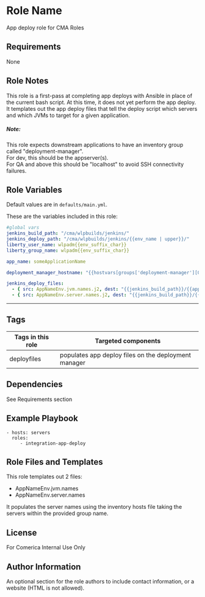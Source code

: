 Role Name
=========

App deploy role for CMA Roles

Requirements
------------

None

Role Notes
--------------
This role is a first-pass at completing app deploys with Ansible in place of the current bash script. At this time, it does not yet perform the app deploy. It templates out the app deploy files that tell the deploy script which servers and which JVMs to target for a given application.
##### Note:
This role expects downstream applications to have an inventory group called "deployment-manager".  
For dev, this should be the appserver(s).  
For QA and above this should be "localhost" to avoid SSH connectivity failures.

Role Variables
--------------

Default values are in `defaults/main.yml`.

These are the variables included in this role:

```yaml
#global vars
jenkins_build_path: "/cma/wlpbuilds/jenkins/"
jenkins_deploy_path: "/cma/wlpbuilds/jenkins/{{env_name | upper}}/"
liberty_user_name: wlpadm{{env_suffix_char}}
liberty_group_name: wlpadm{{env_suffix_char}}

app_name: someApplicationName

deployment_manager_hostname: "{{hostvars[groups['deployment-manager'][0]]['inventory_hostname']}}"

jenkins_deploy_files:
  - { src: AppNameEnv.jvm.names.j2, dest: "{{jenkins_build_path}}/{{app_name}}/{{app_name}}{{env_name|upper}}.jvm.names" }
  - { src: AppNameEnv.server.names.j2, dest: "{{jenkins_build_path}}/{{app_name}}/{{app_name}}{{env_name|upper}}.server.names" }

```
------------

Tags
------------
Tags in this role | Targeted components
------------ | -------------
deployfiles | populates app deploy files on the deployment manager  

Dependencies
------------

See Requirements section

Example Playbook
----------------

    - hosts: servers
      roles:
         - integration-app-deploy

Role Files and Templates
--------------
This role templates out 2 files:
  - AppNameEnv.jvm.names
  - AppNameEnv.server.names

It populates the server names using the inventory hosts file taking the servers within the provided group name.



License
-------

 For Comerica Internal Use Only

Author Information
------------------

An optional section for the role authors to include contact information, or a website (HTML is not allowed).

